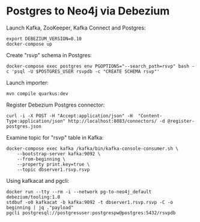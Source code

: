 # Postgres to Neo4j via Debezium

Launch Kafka, ZooKeeper, Kafka Connect and Postgres:

```
export DEBEZIUM_VERSION=0.10
docker-compose up
```

Create "rsvp" schema in Postgres:

```
docker-compose exec postgres env PGOPTIONS="--search_path=rsvp" bash -c 'psql -U $POSTGRES_USER rsvpdb -c "CREATE SCHEMA rsvp"'
```

Launch importer:

```
mvn compile quarkus:dev
```

Register Debezium Postgres connector:

```
curl -i -X POST -H "Accept:application/json" -H  "Content-Type:application/json" http://localhost:8083/connectors/ -d @register-postgres.json
```

Examine topic for "rsvp" table in Kafka:

```
docker-compose exec kafka /kafka/bin/kafka-console-consumer.sh \
    --bootstrap-server kafka:9092 \
    --from-beginning \
    --property print.key=true \
    --topic dbserver1.rsvp.rsvp
```

Using kafkacat and pgcli:

```
docker run --tty --rm -i --network pg-to-neo4j_default debezium/tooling:1.0
stdbuf -o0 kafkacat -b kafka:9092 -t dbserver1.rsvp.rsvp -C -o beginning | jq ."payload"
pgcli postgresql://postgresuser:postgrespw@postgres:5432/rsvpdb
```
